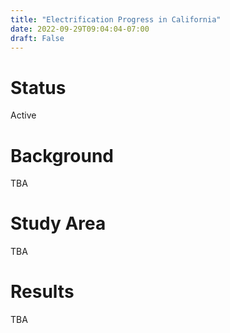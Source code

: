 ```yaml
---
title: "Electrification Progress in California"
date: 2022-09-29T09:04:04-07:00
draft: False
---
```


# Status

Active

# Background

TBA

# Study Area

TBA

# Results

TBA